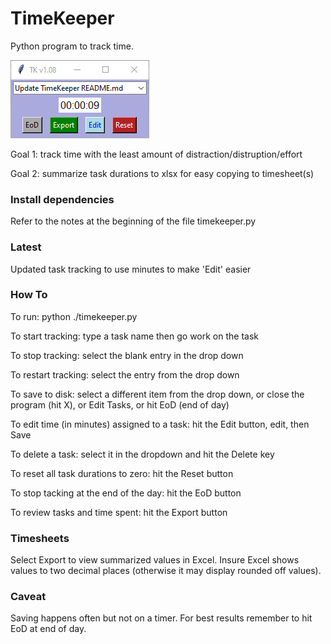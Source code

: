 # TimeKeeper
Python program to track time.

![Alt-text](images/tk-1.png)

Goal 1: track time with the least amount of distraction/distruption/effort

Goal 2: summarize task durations to xlsx for easy copying to timesheet(s)

### Install dependencies

Refer to the notes at the beginning of the file timekeeper.py

### Latest

Updated task tracking to use minutes to make 'Edit' easier

### How To

To run: python ./timekeeper.py

To start tracking: type a task name then go work on the task

To stop tracking: select the blank entry in the drop down

To restart tracking: select the entry from the drop down

To save to disk: select a different item from the drop down, or close the program (hit X), or Edit Tasks, or hit EoD (end of day)

To edit time (in minutes) assigned to a task: hit the Edit button, edit, then Save

To delete a task: select it in the dropdown and hit the Delete key

To reset all task durations to zero: hit the Reset button

To stop tacking at the end of the day: hit the EoD button

To review tasks and time spent: hit the Export button

### Timesheets

Select Export to view summarized values in Excel. Insure Excel shows values to two decimal places (otherwise it may display rounded off values).

### Caveat

Saving happens often but not on a timer. For best results remember to hit EoD at end of day.